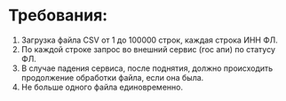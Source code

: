 
# Требования:

1. Загрузка файла CSV от 1 до 100000 строк, каждая строка ИНН ФЛ.
2. По каждой строке запрос во внешний сервис (гос апи) по статусу ФЛ.
3. В случае падения сервиса, после поднятия, должно происходить продолжение обработки файла, если она была.
4. Не больше одного файла единовременно.
